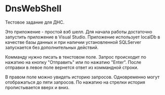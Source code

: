 # DnsWebShell

Тестовое задание для ДНС.

Это приложение - простой вэб шелл. Для начала работы достаточно запустить приложение в Visual Studio. Приложение использует localDb в качестве базы данных и при наличии
установленной SQLServer запускается без дополнительных действий. 

Комманду нужно писать в текстовом поле. Запрос происходит по нажатию на кнопку "Отправить" или по нажатию "Enter". После отправки в левое поле вернется ответ из 
коммандной строки.

В правом поле можно увидеть историю запросов. Одновременно могут отображаться до пяти запросов. По нажатию на стрелки история пролистывается вверх и вниз.

